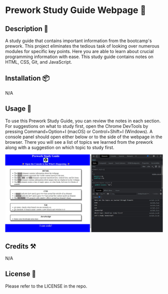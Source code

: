 
# Prework Study Guide Webpage :book:




## Description :scroll:

A study guide that contains important information from the bootcamp's prework.
This project eliminates the tedious task of looking over numerous modules for specific key points.
Here you are able to learn about crucial programming information with ease.
This study guide contains notes on HTML, CSS, Git, and JavaScript.


## Installation :package:

N/A

## Usage :pencil:

To use this Prework Study Guide, you can review the notes in each section. For suggestions on what to study first, open the Chrome DevTools by pressing Command+Option+I (macOS) or Control+Shift+I (Windows). A console panel should open either below or to the side of the webpage in the browser. There you will see a list of topics we learned from the prework along with a suggestion on which topic to study first.


![study-guide-screenshot](./assets/study-guide-screenshot1.jpg)
    

## Credits :hammer_and_pick:

N/A

## License :key:

Please refer to the LICENSE in the repo.



